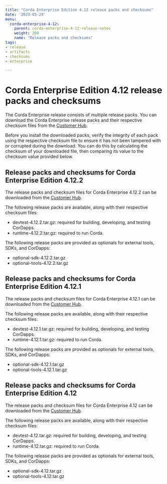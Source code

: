 ```yaml
---
title: "Corda Enterprise Edition 4.12 release packs and checksums"
date: '2023-03-29'
menu:
  corda-enterprise-4-12:
    parent: corda-enterprise-4-12-release-notes
    weight: 200
    name: "Release packs and checksums"
tags:
- release
- artifacts
- checksums
- enterprise

---
```


# Corda Enterprise Edition 4.12 release packs and checksums

The Corda Enterprise release consists of multiple release packs. You can download the Corda Enterprise release packs and their respective checksum files from the [Customer Hub](https://customerhub.r3.com).

Before you install the downloaded packs, verify the integrity of each pack using the respective checksum file to ensure it has not been tampered with or corrupted during the download. You can do this by calculating the checksum of your downloaded file, then comparing its value to the checksum value provided below.

## Release packs and checksums for Corda Enterprise Edition 4.12.2

The release packs and checksum files for Corda Enterprise 4.12.2 can be downloaded from the [Customer Hub](https://customerhub.r3.com).

The following release packs are available, along with their respective checksum files:

* devtest-4.12.2.tar.gz: required for building, developing, and testing CorDapps.
* runtime-4.12.2.tar.gz: required to run Corda.

The following release packs are provided as optionals for external tools, SDKs, and CorDapps:
* optional-sdk-4.12.2.tar.gz
* optional-tools-4.12.2.tar.gz

## Release packs and checksums for Corda Enterprise Edition 4.12.1

The release packs and checksum files for Corda Enterprise 4.12.1 can be downloaded from the [Customer Hub](https://customerhub.r3.com).

The following release packs are available, along with their respective checksum files:

* devtest-4.12.1.tar.gz: required for building, developing, and testing CorDapps.
* runtime-4.12.1.tar.gz: required to run Corda.

The following release packs are provided as optionals for external tools, SDKs, and CorDapps:
* optional-sdk-4.12.1.tar.gz
* optional-tools-4.12.1.tar.gz

## Release packs and checksums for Corda Enterprise Edition 4.12

The release packs and checksum files for Corda Enterprise 4.12 can be downloaded from the [Customer Hub](https://customerhub.r3.com).

The following release packs are available, along with their respective checksum files:
* devtest-4.12.tar.gz: required for building, developing, and testing CorDapps.
* runtime-4.12.tar.gz: required to run Corda.

The following release packs are provided as optionals for external tools, SDKs, and CorDapps:
* optional-sdk-4.12.tar.gz
* optional-tools-4.12.tar.gz